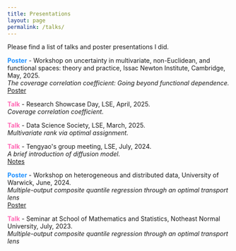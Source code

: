 ```yaml
---
title: Presentations
layout: page
permalink: /talks/
---
```


Please find a list of talks and poster presentations I did. 

<span style = "font-weight: bold;  color: #1E90FF">Poster</span> - Workshop on uncertainty in multivariate, non-Euclidean, and functional spaces: theory and practice, Issac Newton Institute, Cambridge, May, 2025. <br /> *The coverage correlation coefficient: Going beyond functional
dependence.* <br /> [Poster](/assets/papers/coverage_poster.pdf)

<span style = "font-weight: bold; color: #FF69B4">Talk</span> - Research Showcase Day, LSE, April, 2025. <br /> *Coverage correlation coefficient.* <br />

<span style = "font-weight: bold; color: #FF69B4">Talk</span> - Data Science Society, LSE, March, 2025. <br /> *Multivariate rank via optimal assignment.* <br />

<span style = "font-weight: bold; color: #FF69B4">Talk</span> - Tengyao's group meeting, LSE, July, 2024. <br /> *A brief introduction of diffusion model.* <br /> [Notes](/assets/papers/DM.pdf)

<span style = "font-weight: bold;  color: #1E90FF">Poster</span> - Workshop on heterogeneous and distributed data, University of Warwick, June, 2024. <br /> *Multiple-output composite quantile regression through an optimal transport lens* <br /> [Poster](/assets/papers/yang24_poster.pdf)

<span style = "font-weight: bold;  color: #FF69B4">Talk</span> - Seminar at School of Mathematics and Statistics, Notheast Normal University, July, 2023. <br /> *Multiple-output composite quantile regression through an optimal transport lens* <br />

